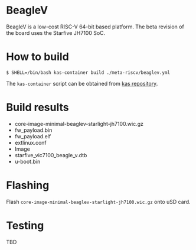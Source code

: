 BeagleV
=======

BeagleV is a low-cost RISC-V 64-bit based platform. The beta revision of the
board uses the Starfive JH7100 SoC.

How to build
============

```
$ SHELL=/bin/bash kas-container build ./meta-riscv/beaglev.yml
```

The `kas-container` script can be obtained from
[kas repository](https://github.com/siemens/kas/blob/2.4/kas-container).

Build results
=============

- core-image-minimal-beaglev-starlight-jh7100.wic.gz
- fw_payload.bin
- fw_payload.elf
- extlinux.conf
- Image
- starfive_vic7100_beagle_v.dtb
- u-boot.bin

Flashing
========

Flash `core-image-minimal-beaglev-starlight-jh7100.wic.gz` onto uSD card.

Testing
=======

TBD
